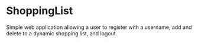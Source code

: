 # ShoppingList
 
Simple web application allowing a user to register with a username, add and delete to a dynamic shopping list, and logout.
